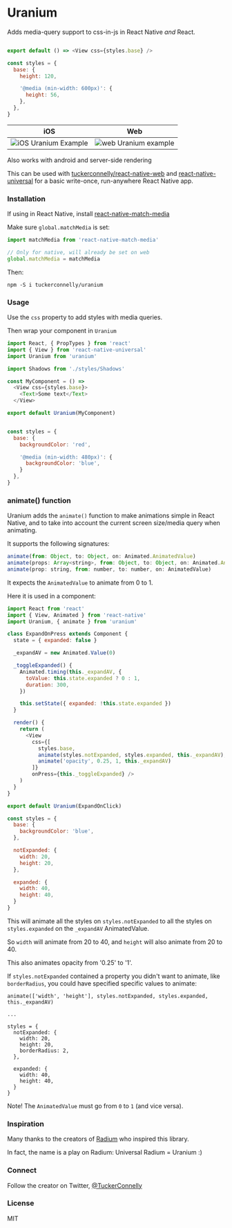 Uranium
==========
Adds media-query support to css-in-js in React Native *and* React.

```js

export default () => <View css={styles.base} />

const styles = {
  base: {
    height: 120,

    '@media (min-width: 600px)': {
      height: 56,
    },
  },
}
```

iOS | Web
:---:|:---:
![iOS Uranium Example](https://media.giphy.com/media/l3vRgLQX10iWWAJTW/giphy.gif)  |  ![web Uranium example](https://media.giphy.com/media/3o7TKtmlPcvc2xdj3i/giphy.gif)

Also works with android and server-side rendering

This can be used with [tuckerconnelly/react-native-web](https://github.com/tuckerconnelly/react-native-web) and [react-native-universal](https://github.com/tuckerconnelly/react-native-universal) for a basic write-once, run-anywhere React Native app.

### Installation

If using in React Native, install  [react-native-match-media](https://github.com/tuckerconnelly/react-native-match-media)

Make sure `global.matchMedia` is set:

```js
import matchMedia from 'react-native-match-media'

// Only for native, will already be set on web
global.matchMedia = matchMedia
```

Then:

```
npm -S i tuckerconnelly/uranium
```

### Usage

Use the `css` property to add styles with media queries.

Then wrap your component in `Uranium`

```js
import React, { PropTypes } from 'react'
import { View } from 'react-native-universal'
import Uranium from 'uranium'

import Shadows from './styles/Shadows'

const MyComponent = () =>
  <View css={styles.base}>
    <Text>Some text</Text>
  </View>

export default Uranium(MyComponent)


const styles = {
  base: {
    backgroundColor: 'red',

    '@media (min-width: 480px)': {
      backgroundColor: 'blue',
    }
  },
}
```

### animate() function

Uranium adds the `animate()` function to make animations simple in React Native, and to take into account the current screen size/media query when animating.

It supports the following signatures:

```js
animate(from: Object, to: Object, on: Animated.AnimatedValue)
animate(props: Array<string>, from: Object, to: Object, on: Animated.AnimatedValue)
animate(prop: string, from: number, to: number, on: AnimatedValue)
```

It expects the `AnimatedValue` to animate from 0 to 1.

Here it is used in a component:

```js
import React from 'react'
import { View, Animated } from 'react-native'
import Uranium, { animate } from 'uranium'

class ExpandOnPress extends Component {
  state = { expanded: false }

  _expandAV = new Animated.Value(0)

  _toggleExpanded() {
    Animated.timing(this._expandAV, {
      toValue: this.state.expanded ? 0 : 1,
      duration: 300,
    })

    this.setState({ expanded: !this.state.expanded })
  }

  render() {
    return (
      <View
        css={[
          styles.base,
          animate(styles.notExpanded, styles.expanded, this._expandAV),
          animate('opacity', 0.25, 1, this._expandAV)
        ]}
        onPress={this._toggleExpanded} />
    )
  }
}

export default Uranium(ExpandOnClick)

const styles = {
  base: {
    backgroundColor: 'blue',
  },

  notExpanded: {
    width: 20,
    height: 20,
  },

  expanded: {
    width: 40,
    height: 40,
  }
}

```

This will animate all the styles on `styles.notExpanded` to all the styles on `styles.expanded` on the `_expandAV` AnimatedValue.

So `width` will animate from 20 to 40, and `height` will also animate from 20 to 40.

This also animates opacity from '0.25' to '1'.

If `styles.notExpanded` contained a property you didn't want to animate, like `borderRadius`, you could have specified specific values to animate:

```
animate(['width', 'height'], styles.notExpanded, styles.expanded, this._expandAV)

...

styles = {
  notExpanded: {
    width: 20,
    height: 20,
    borderRadius: 2,
  },

  expanded: {
    width: 40,
    height: 40,
  }
}
```

Note! The `AnimatedValue` must go from `0` to `1` (and vice versa).

### Inspiration

Many thanks to the creators of [Radium](https://github.com/FormidableLabs/radium) who inspired this library.

In fact, the name is a play on Radium: Universal Radium = Uranium :)

### Connect

Follow the creator on Twitter, [@TuckerConnelly](https://twitter.com/TuckerConnelly)

### License
MIT
